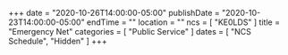 +++
date = "2020-10-26T14:00:00-05:00"
publishDate = "2020-10-23T14:00:00-05:00"
endTime = ""
location = ""
ncs = [ "KE0LDS" ]
title = "Emergency Net"
categories = [ "Public Service" ]
dates = [ "NCS Schedule", "Hidden" ]
+++
